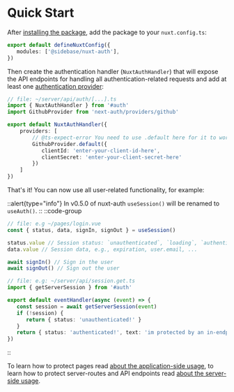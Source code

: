 # Quick Start

After [installing the package](/nuxt-auth/getting-started/installation), add the package to your `nuxt.config.ts`:

```ts
export default defineNuxtConfig({
   modules: ['@sidebase/nuxt-auth'],
})
```

Then create the authentication handler (`NuxtAuthHandler`) that will expose the API endpoints for handling all authentication-related requests and add at least one [authentication provider](https://next-auth.js.org/providers/):

```ts
// file: ~/server/api/auth/[...].ts
import { NuxtAuthHandler } from '#auth'
import GithubProvider from 'next-auth/providers/github'

export default NuxtAuthHandler({
    providers: [
        // @ts-expect-error You need to use .default here for it to work during SSR. May be fixed via Vite at some point
        GithubProvider.default({
           clientId: 'enter-your-client-id-here',
           clientSecret: 'enter-your-client-secret-here'
        })
    ]
})
```

That's it! You can now use all user-related functionality, for example:

::alert{type="info"}
In v0.5.0 of nuxt-auth `useSession()` will be renamed to `useAuth()`.
::
::code-group
```ts [Application side]
// file: e.g ~/pages/login.vue
const { status, data, signIn, signOut } = useSession()

status.value // Session status: `unauthenticated`, `loading`, `authenticated`
data.value // Session data, e.g., expiration, user.email, ...

await signIn() // Sign in the user
await signOut() // Sign out the user
```
```ts [Server side]
// file: e.g: ~/server/api/session.get.ts
import { getServerSession } from '#auth'

export default eventHandler(async (event) => {
   const session = await getServerSession(event)
   if (!session) {
      return { status: 'unauthenticated!' }
   }
   return { status: 'authenticated!', text: 'im protected by an in-endpoint check', session }
})
```
::

To learn how to protect pages read [about the application-side usage](/nuxt-auth/application-side), to learn how to protect server-routes and API endpoints read [about the server-side usage](/nuxt-auth/server-side).
